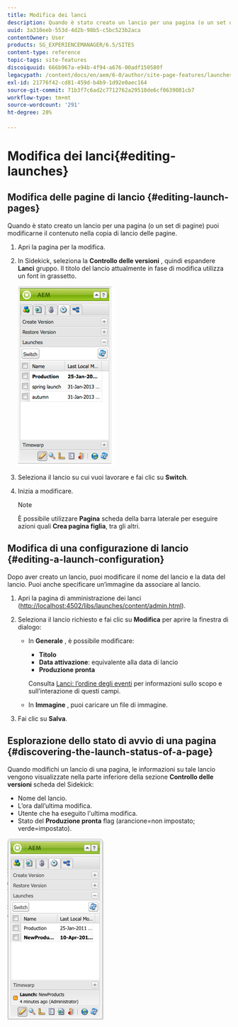 ```yaml
---
title: Modifica dei lanci
description: Quando è stato creato un lancio per una pagina (o un set di pagine) puoi modificarne il contenuto nella copia di lancio delle pagine.
uuid: 3a310eeb-553d-4d2b-98b5-c5bc523b2aca
contentOwner: User
products: SG_EXPERIENCEMANAGER/6.5/SITES
content-type: reference
topic-tags: site-features
discoiquuid: 666b967a-e94b-4f94-a676-00adf150580f
legacypath: /content/docs/en/aem/6-0/author/site-page-features/launches
exl-id: 21776f42-cd81-459d-b4b9-1d92e0aec164
source-git-commit: 71b3f7c6ad2c7712762a29518de6cf0639081cb7
workflow-type: tm+mt
source-wordcount: '291'
ht-degree: 28%

---
```


# Modifica dei lanci{#editing-launches}

## Modifica delle pagine di lancio {#editing-launch-pages}

Quando è stato creato un lancio per una pagina (o un set di pagine) puoi modificarne il contenuto nella copia di lancio delle pagine.

1. Apri la pagina per la modifica.
1. In Sidekick, seleziona la **Controllo delle versioni** , quindi espandere **Lanci** gruppo. Il titolo del lancio attualmente in fase di modifica utilizza un font in grassetto.

   ![chlimage_1-13](assets/chlimage_1-13.jpeg)

1. Seleziona il lancio su cui vuoi lavorare e fai clic su **Switch**.
1. Inizia a modificare.

   >[!NOTE]
   >
   >È possibile utilizzare **Pagina** scheda della barra laterale per eseguire azioni quali **Crea pagina figlia**, tra gli altri.

## Modifica di una configurazione di lancio {#editing-a-launch-configuration}

Dopo aver creato un lancio, puoi modificare il nome del lancio e la data del lancio. Puoi anche specificare un’immagine da associare al lancio.

1. Apri la pagina di amministrazione dei lanci ([http://localhost:4502/libs/launches/content/admin.html](http://localhost:4502/libs/launches/content/admin.html)).

1. Seleziona il lancio richiesto e fai clic su **Modifica** per aprire la finestra di dialogo:

   * In **Generale** , è possibile modificare:

      * **Titolo**
      * **Data attivazione**: equivalente alla data di lancio
      * **Produzione pronta**

     Consulta [Lanci: l’ordine degli eventi](/help/sites-authoring/launches.md#launches-the-order-of-events) per informazioni sullo scopo e sull’interazione di questi campi.

   * In **Immagine** , puoi caricare un file di immagine.

1. Fai clic su **Salva**.

## Esplorazione dello stato di avvio di una pagina {#discovering-the-launch-status-of-a-page}

Quando modifichi un lancio di una pagina, le informazioni su tale lancio vengono visualizzate nella parte inferiore della sezione **Controllo delle versioni** scheda del Sidekick:

* Nome del lancio.
* L’ora dall’ultima modifica.
* Utente che ha eseguito l&#39;ultima modifica.
* Stato del **Produzione pronta** flag (arancione=non impostato; verde=impostato).

![chlimage_1-186](assets/chlimage_1-186.png)
